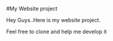 #My Website project

Hey Guys..Here is my website project.

Feel free to clone and help me develop it